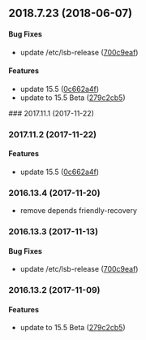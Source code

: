 <a name="2018.7.23"></a>
## 2018.7.23 (2018-06-07)


#### Bug Fixes

*   update /etc/lsb-release ([700c9eaf](https://github.com/linuxdeepin/deepin-desktop-base/commit/700c9eaf3fa1202d7f7233bdedfa88070c8851dd))

#### Features

*   update 15.5 ([0c662a4f](https://github.com/linuxdeepin/deepin-desktop-base/commit/0c662a4fa37e58a902d042d4fc375753ec6bd0f4))
*   update to 15.5 Beta ([279c2cb5](https://github.com/linuxdeepin/deepin-desktop-base/commit/279c2cb514225a993349e1e8496825214e532556))



<a name="2017.11.1"></a>### 2017.11.1 (2017-11-22)
### 2017.11.2 (2017-11-22)

#### Features

*   update 15.5 ([0c662a4f](https://github.com/linuxdeepin/deepin-desktop-base/commit/0c662a4fa37e58a902d042d4fc375753ec6bd0f4))



### 2016.13.4 (2017-11-20)

*   remove depends friendly-recovery



<a name="2016.13.3"></a>
### 2016.13.3 (2017-11-13)


#### Bug Fixes

*   update /etc/lsb-release ([700c9eaf](https://github.com/linuxdeepin/deepin-desktop-base/commit/700c9eaf3fa1202d7f7233bdedfa88070c8851dd))



<a name="2016.13.2"></a>
### 2016.13.2 (2017-11-09)


#### Features

*   update to 15.5 Beta ([279c2cb5](https://github.com/linuxdeepin/deepin-desktop-base/commit/279c2cb514225a993349e1e8496825214e532556))



